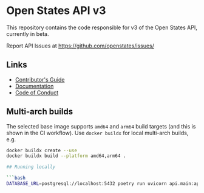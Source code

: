 # Open States API v3

This repository contains the code responsible for v3 of the Open States API, currently in beta.

Report API Issues at https://github.com/openstates/issues/

## Links

* [Contributor's Guide](https://docs.openstates.org/en/latest/contributing/getting-started.html)
* [Documentation](https://docs.openstates.org/en/latest/api/v3/)
* [Code of Conduct](https://docs.openstates.org/en/latest/contributing/code-of-conduct.html)

## Multi-arch builds

The selected base image supports `amd64` and `arm64` build targets (and this is shown in the CI workflow). Use `docker buildx` for local multi-arch builds, e.g.

```bash
docker buildx create --use
docker buildx build --platform amd64,arm64 .

## Running locally

```bash
DATABASE_URL=postgresql://localhost:5432 poetry run uvicorn api.main:app
```
